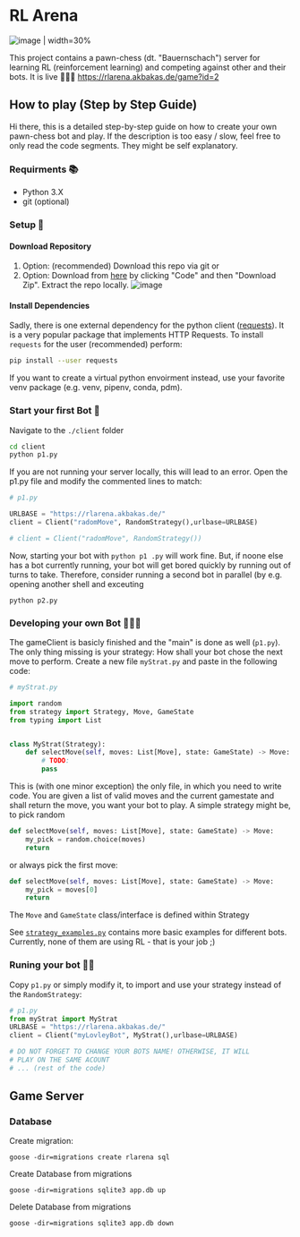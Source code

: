 # RL Arena
![image | width=30%](https://github.com/user-attachments/assets/44f12e8e-049d-4ec4-b0f6-74b4ed170ec7)

This project contains a pawn-chess (dt. "Bauernschach") server for learning RL (reinforcement learning) and competing against other and their bots.
It is live 🥳🥳🚀
https://rlarena.akbakas.de/game?id=2
## How to play (Step by Step Guide)
Hi there, this is a detailed step-by-step guide on how to create your own pawn-chess bot and play. If the description is too easy / slow, feel free to only read the code segments. They might be self explanatory.
### Requirments 📚
- Python 3.X
- git (optional)
### Setup 🚀
#### Download Repository
1. Option: (recommended) Download this repo via git or
2. Option: Download from [here](https://github.com/Idontker/RLarena)  by clicking "Code" and then "Download Zip". Extract the repo locally.
![image](https://github.com/user-attachments/assets/40534e8c-6f50-4ee6-993a-845de31b3ad5)

#### Install Dependencies
Sadly, there is one external dependency for the python client ([requests](https://pypi.org/project/requests/)). It is a very popular package that implements HTTP Requests.
To install `requests` for the user (recommended) perform:
```bash
pip install --user requests
```
If you want to create a virtual python envoirment instead, use your favorite venv package (e.g. venv, pipenv, conda, pdm).

### Start your first Bot 🤖
Navigate to the `./client` folder
```bash
cd client
python p1.py
```
If you are not running your server locally, this will lead to an error. Open the p1.py file and modify the commented lines to match: 
```python
# p1.py

URLBASE = "https://rlarena.akbakas.de/"
client = Client("radomMove", RandomStrategy(),urlbase=URLBASE)

# client = Client("radomMove", RandomStrategy())
```
Now, starting  your bot with `python p1 .py` will work fine. But, if noone else has a bot currently running, your bot will get bored quickly by running out of turns to take.
Therefore, consider running a second bot in parallel (by e.g. opening another shell and exceuting
```
python p2.py
```

### Developing your own Bot 🦆🤖🦆
The gameClient is basicly finished and the "main" is done as well (`p1.py`). The only thing missing is your strategy: How shall your bot chose the next move to perform.
Create a new file `myStrat.py` and paste in the following code:
```python
# myStrat.py

import random
from strategy import Strategy, Move, GameState
from typing import List


class MyStrat(Strategy):
    def selectMove(self, moves: List[Move], state: GameState) -> Move:
        # TODO:
        pass
```
This is (with one minor exception) the only file, in which you need to write code. You are given a list of valid moves and the current gamestate and shall return the move, you want your bot to play.
A simple strategy might be, to pick random
```python
def selectMove(self, moves: List[Move], state: GameState) -> Move:
    my_pick = random.choice(moves)
    return
```
or always pick the first move:
```python
def selectMove(self, moves: List[Move], state: GameState) -> Move:
    my_pick = moves[0]
    return
```
The `Move` and `GameState` class/interface is defined within Strategy

See [`strategy_examples.py`](https://github.com/Idontker/RLarena/blob/main/client/strategy_examples.py) contains more basic examples for different bots. 
Currently, none of them are using RL - that is your job ;)

### Runing your bot 🚀🤖
Copy `p1.py` or simply modify it, to import and use your strategy instead of the `RandomStrategy`: 
```python
# p1.py
from myStrat import MyStrat
URLBASE = "https://rlarena.akbakas.de/"
client = Client("myLovleyBot", MyStrat(),urlbase=URLBASE)

# DO NOT FORGET TO CHANGE YOUR BOTS NAME! OTHERWISE, IT WILL
# PLAY ON THE SAME ACOUNT 
# ... (rest of the code) 
```



## Game Server
### Database
Create migration:
```
goose -dir=migrations create rlarena sql
```
Create Database from migrations
```
goose -dir=migrations sqlite3 app.db up
```
Delete Database from migrations
```
goose -dir=migrations sqlite3 app.db down
```
